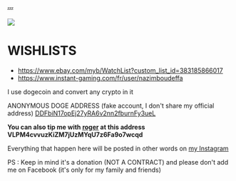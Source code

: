 💤

<a href="https://nazimboudeffa.livejournal.com/tag/github">
  <img align="center" src="https://github-readme-stats.vercel.app/api/top-langs/?username=nazimboudeffa&title_color=ffffff&text_color=c9cacc&icon_color=2bbc8a&bg_color=1d1f21" />
</a>

# WISHLISTS

* https://www.ebay.com/myb/WatchList?custom_list_id=383185866017
* https://www.instant-gaming.com/fr/user/nazimboudeffa

I use dogecoin and convert any crypto in it

ANONYMOUS DOGE ADDRESS (fake account, I don't share my official address) [DDFbiN17opEj27yRA6v2nn2fburnFy3ueL](https://dogechain.info/address/DDFbiN17opEj27yRA6v2nn2fburnFy3ueL)

**You can also tip me with [roger](https://theholyroger.com/) at this address VLPM4cvvuzKiZM7jUzMYqU7z6Fa9o7wcqd**

Everything that happen here will be posted in other words on [my Instagram](https://www.instagram.com/nazimboudeffa)

PS : Keep in mind it's a donation (NOT A CONTRACT) and please don't add me on Facebook (it's only for my family and friends)
